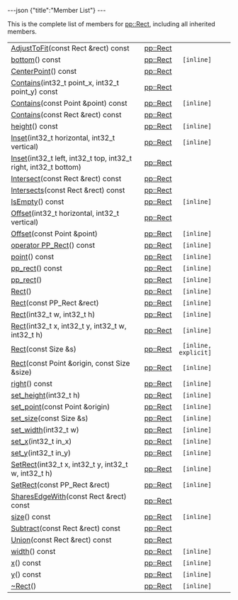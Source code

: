 ---json {"title":"Member List"} ---

This is the complete list of members for <a href="/docs/native-client/pepper_beta/cpp/classpp_1_1_rect/" class="el">pp::Rect</a>, including all inherited members.

<table><tbody><tr class="odd"><td><a href="/docs/native-client/pepper_beta/cpp/classpp_1_1_rect#aa6d25f1179956e0ee13467e10d169bbc" class="el">AdjustToFit</a>(const Rect &amp;rect) const</td><td><a href="/docs/native-client/pepper_beta/cpp/classpp_1_1_rect/" class="el">pp::Rect</a></td><td></td></tr><tr class="even"><td><a href="/docs/native-client/pepper_beta/cpp/classpp_1_1_rect#a2554e9d4a85d5741dd3cc4e121a15643" class="el">bottom</a>() const</td><td><a href="/docs/native-client/pepper_beta/cpp/classpp_1_1_rect/" class="el">pp::Rect</a></td><td><code> [inline]</code></td></tr><tr class="odd"><td><a href="/docs/native-client/pepper_beta/cpp/classpp_1_1_rect#a86ceef39ee91844a877554a2e72bf49f" class="el">CenterPoint</a>() const</td><td><a href="/docs/native-client/pepper_beta/cpp/classpp_1_1_rect/" class="el">pp::Rect</a></td><td></td></tr><tr class="even"><td><a href="/docs/native-client/pepper_beta/cpp/classpp_1_1_rect#aae5394eb09b76d2ef7c9251b1e738a3f" class="el">Contains</a>(int32_t point_x, int32_t point_y) const</td><td><a href="/docs/native-client/pepper_beta/cpp/classpp_1_1_rect/" class="el">pp::Rect</a></td><td></td></tr><tr class="odd"><td><a href="/docs/native-client/pepper_beta/cpp/classpp_1_1_rect#a9386508708c88be8820bd19eedbd1862" class="el">Contains</a>(const Point &amp;point) const</td><td><a href="/docs/native-client/pepper_beta/cpp/classpp_1_1_rect/" class="el">pp::Rect</a></td><td><code> [inline]</code></td></tr><tr class="even"><td><a href="/docs/native-client/pepper_beta/cpp/classpp_1_1_rect#a419d8b63aafcb6626538969abcc7573a" class="el">Contains</a>(const Rect &amp;rect) const</td><td><a href="/docs/native-client/pepper_beta/cpp/classpp_1_1_rect/" class="el">pp::Rect</a></td><td></td></tr><tr class="odd"><td><a href="/docs/native-client/pepper_beta/cpp/classpp_1_1_rect#ab7e196b0fba7f34246bf8106f562ff34" class="el">height</a>() const</td><td><a href="/docs/native-client/pepper_beta/cpp/classpp_1_1_rect/" class="el">pp::Rect</a></td><td><code> [inline]</code></td></tr><tr class="even"><td><a href="/docs/native-client/pepper_beta/cpp/classpp_1_1_rect#a83e4d334a41b6d612f1f18ea958767f7" class="el">Inset</a>(int32_t horizontal, int32_t vertical)</td><td><a href="/docs/native-client/pepper_beta/cpp/classpp_1_1_rect/" class="el">pp::Rect</a></td><td><code> [inline]</code></td></tr><tr class="odd"><td><a href="/docs/native-client/pepper_beta/cpp/classpp_1_1_rect#a17d964545980ac3ae785ef4484c5315a" class="el">Inset</a>(int32_t left, int32_t top, int32_t right, int32_t bottom)</td><td><a href="/docs/native-client/pepper_beta/cpp/classpp_1_1_rect/" class="el">pp::Rect</a></td><td></td></tr><tr class="even"><td><a href="/docs/native-client/pepper_beta/cpp/classpp_1_1_rect#af903bf60faa68544372f5a58b00144aa" class="el">Intersect</a>(const Rect &amp;rect) const</td><td><a href="/docs/native-client/pepper_beta/cpp/classpp_1_1_rect/" class="el">pp::Rect</a></td><td></td></tr><tr class="odd"><td><a href="/docs/native-client/pepper_beta/cpp/classpp_1_1_rect#a32a682a28a1de0b7fa5793a3660514b0" class="el">Intersects</a>(const Rect &amp;rect) const</td><td><a href="/docs/native-client/pepper_beta/cpp/classpp_1_1_rect/" class="el">pp::Rect</a></td><td></td></tr><tr class="even"><td><a href="/docs/native-client/pepper_beta/cpp/classpp_1_1_rect#a8092af1866d23f91f517058b4f612eb5" class="el">IsEmpty</a>() const</td><td><a href="/docs/native-client/pepper_beta/cpp/classpp_1_1_rect/" class="el">pp::Rect</a></td><td><code> [inline]</code></td></tr><tr class="odd"><td><a href="/docs/native-client/pepper_beta/cpp/classpp_1_1_rect#a3c39cdfe70b05c4cb172848daf4cd093" class="el">Offset</a>(int32_t horizontal, int32_t vertical)</td><td><a href="/docs/native-client/pepper_beta/cpp/classpp_1_1_rect/" class="el">pp::Rect</a></td><td></td></tr><tr class="even"><td><a href="/docs/native-client/pepper_beta/cpp/classpp_1_1_rect#a8fdc680fc8d23ca24f5a10ec93db3414" class="el">Offset</a>(const Point &amp;point)</td><td><a href="/docs/native-client/pepper_beta/cpp/classpp_1_1_rect/" class="el">pp::Rect</a></td><td><code> [inline]</code></td></tr><tr class="odd"><td><a href="/docs/native-client/pepper_beta/cpp/classpp_1_1_rect#a02e46c92ffedee393caff7ae0f7aca2f" class="el">operator PP_Rect</a>() const</td><td><a href="/docs/native-client/pepper_beta/cpp/classpp_1_1_rect/" class="el">pp::Rect</a></td><td><code> [inline]</code></td></tr><tr class="even"><td><a href="/docs/native-client/pepper_beta/cpp/classpp_1_1_rect#ad4d6b9c43472620d8363cbe091f8c5b3" class="el">point</a>() const</td><td><a href="/docs/native-client/pepper_beta/cpp/classpp_1_1_rect/" class="el">pp::Rect</a></td><td><code> [inline]</code></td></tr><tr class="odd"><td><a href="/docs/native-client/pepper_beta/cpp/classpp_1_1_rect#adf531599805a31e63098782c3108c0e0" class="el">pp_rect</a>() const</td><td><a href="/docs/native-client/pepper_beta/cpp/classpp_1_1_rect/" class="el">pp::Rect</a></td><td><code> [inline]</code></td></tr><tr class="even"><td><a href="/docs/native-client/pepper_beta/cpp/classpp_1_1_rect#af278a4ae7b2a1af26a7cc8d4f0b629e6" class="el">pp_rect</a>()</td><td><a href="/docs/native-client/pepper_beta/cpp/classpp_1_1_rect/" class="el">pp::Rect</a></td><td><code> [inline]</code></td></tr><tr class="odd"><td><a href="/docs/native-client/pepper_beta/cpp/classpp_1_1_rect#a839431b4022e2ebdba8472444035401a" class="el">Rect</a>()</td><td><a href="/docs/native-client/pepper_beta/cpp/classpp_1_1_rect/" class="el">pp::Rect</a></td><td><code> [inline]</code></td></tr><tr class="even"><td><a href="/docs/native-client/pepper_beta/cpp/classpp_1_1_rect#a1625c1989e873e231cac08fe0877df4a" class="el">Rect</a>(const PP_Rect &amp;rect)</td><td><a href="/docs/native-client/pepper_beta/cpp/classpp_1_1_rect/" class="el">pp::Rect</a></td><td><code> [inline]</code></td></tr><tr class="odd"><td><a href="/docs/native-client/pepper_beta/cpp/classpp_1_1_rect#a46617cae1905a1793ecc9ea0d2dd64e6" class="el">Rect</a>(int32_t w, int32_t h)</td><td><a href="/docs/native-client/pepper_beta/cpp/classpp_1_1_rect/" class="el">pp::Rect</a></td><td><code> [inline]</code></td></tr><tr class="even"><td><a href="/docs/native-client/pepper_beta/cpp/classpp_1_1_rect#a0d444f7609de3ba609a80c232aa7c857" class="el">Rect</a>(int32_t x, int32_t y, int32_t w, int32_t h)</td><td><a href="/docs/native-client/pepper_beta/cpp/classpp_1_1_rect/" class="el">pp::Rect</a></td><td><code> [inline]</code></td></tr><tr class="odd"><td><a href="/docs/native-client/pepper_beta/cpp/classpp_1_1_rect#ac2a745a2ef59463bf9f17814035f27dd" class="el">Rect</a>(const Size &amp;s)</td><td><a href="/docs/native-client/pepper_beta/cpp/classpp_1_1_rect/" class="el">pp::Rect</a></td><td><code> [inline, explicit]</code></td></tr><tr class="even"><td><a href="/docs/native-client/pepper_beta/cpp/classpp_1_1_rect#a8c4b37a52ccf96670b6ca1f732af07fe" class="el">Rect</a>(const Point &amp;origin, const Size &amp;size)</td><td><a href="/docs/native-client/pepper_beta/cpp/classpp_1_1_rect/" class="el">pp::Rect</a></td><td><code> [inline]</code></td></tr><tr class="odd"><td><a href="/docs/native-client/pepper_beta/cpp/classpp_1_1_rect#a83ecc36b001f2c24d99e3088d1cc45a2" class="el">right</a>() const</td><td><a href="/docs/native-client/pepper_beta/cpp/classpp_1_1_rect/" class="el">pp::Rect</a></td><td><code> [inline]</code></td></tr><tr class="even"><td><a href="/docs/native-client/pepper_beta/cpp/classpp_1_1_rect#a7f816974533715510bfbe1a77bf09e98" class="el">set_height</a>(int32_t h)</td><td><a href="/docs/native-client/pepper_beta/cpp/classpp_1_1_rect/" class="el">pp::Rect</a></td><td><code> [inline]</code></td></tr><tr class="odd"><td><a href="/docs/native-client/pepper_beta/cpp/classpp_1_1_rect#aa099aad16ade23466364968d1cfbb68e" class="el">set_point</a>(const Point &amp;origin)</td><td><a href="/docs/native-client/pepper_beta/cpp/classpp_1_1_rect/" class="el">pp::Rect</a></td><td><code> [inline]</code></td></tr><tr class="even"><td><a href="/docs/native-client/pepper_beta/cpp/classpp_1_1_rect#a484a54bc72ce43eae283dd04d5258a42" class="el">set_size</a>(const Size &amp;s)</td><td><a href="/docs/native-client/pepper_beta/cpp/classpp_1_1_rect/" class="el">pp::Rect</a></td><td><code> [inline]</code></td></tr><tr class="odd"><td><a href="/docs/native-client/pepper_beta/cpp/classpp_1_1_rect#ad8b7a557c0a3b7b09a71cc7da3b8cac3" class="el">set_width</a>(int32_t w)</td><td><a href="/docs/native-client/pepper_beta/cpp/classpp_1_1_rect/" class="el">pp::Rect</a></td><td><code> [inline]</code></td></tr><tr class="even"><td><a href="/docs/native-client/pepper_beta/cpp/classpp_1_1_rect#ac5e698050a5de8bcb57847ac876279cc" class="el">set_x</a>(int32_t in_x)</td><td><a href="/docs/native-client/pepper_beta/cpp/classpp_1_1_rect/" class="el">pp::Rect</a></td><td><code> [inline]</code></td></tr><tr class="odd"><td><a href="/docs/native-client/pepper_beta/cpp/classpp_1_1_rect#a99d75f24b47d11e05aadde0bcf11b128" class="el">set_y</a>(int32_t in_y)</td><td><a href="/docs/native-client/pepper_beta/cpp/classpp_1_1_rect/" class="el">pp::Rect</a></td><td><code> [inline]</code></td></tr><tr class="even"><td><a href="/docs/native-client/pepper_beta/cpp/classpp_1_1_rect#aff9442d9ee78ad390129625379b2103f" class="el">SetRect</a>(int32_t x, int32_t y, int32_t w, int32_t h)</td><td><a href="/docs/native-client/pepper_beta/cpp/classpp_1_1_rect/" class="el">pp::Rect</a></td><td><code> [inline]</code></td></tr><tr class="odd"><td><a href="/docs/native-client/pepper_beta/cpp/classpp_1_1_rect#ad19e517179cc55db2a16d317d2e8904a" class="el">SetRect</a>(const PP_Rect &amp;rect)</td><td><a href="/docs/native-client/pepper_beta/cpp/classpp_1_1_rect/" class="el">pp::Rect</a></td><td><code> [inline]</code></td></tr><tr class="even"><td><a href="/docs/native-client/pepper_beta/cpp/classpp_1_1_rect#a2471b9960ecbbb006330cd1bb6d51701" class="el">SharesEdgeWith</a>(const Rect &amp;rect) const</td><td><a href="/docs/native-client/pepper_beta/cpp/classpp_1_1_rect/" class="el">pp::Rect</a></td><td></td></tr><tr class="odd"><td><a href="/docs/native-client/pepper_beta/cpp/classpp_1_1_rect#ae545e94421d1384fb292b270222b812e" class="el">size</a>() const</td><td><a href="/docs/native-client/pepper_beta/cpp/classpp_1_1_rect/" class="el">pp::Rect</a></td><td><code> [inline]</code></td></tr><tr class="even"><td><a href="/docs/native-client/pepper_beta/cpp/classpp_1_1_rect#acb5c5d3c44facb488723c609f95b3d72" class="el">Subtract</a>(const Rect &amp;rect) const</td><td><a href="/docs/native-client/pepper_beta/cpp/classpp_1_1_rect/" class="el">pp::Rect</a></td><td></td></tr><tr class="odd"><td><a href="/docs/native-client/pepper_beta/cpp/classpp_1_1_rect#ab7f3bfc56fddca606125f806f8752880" class="el">Union</a>(const Rect &amp;rect) const</td><td><a href="/docs/native-client/pepper_beta/cpp/classpp_1_1_rect/" class="el">pp::Rect</a></td><td></td></tr><tr class="even"><td><a href="/docs/native-client/pepper_beta/cpp/classpp_1_1_rect#a102299d70d5cd970298c6de5b8ec260d" class="el">width</a>() const</td><td><a href="/docs/native-client/pepper_beta/cpp/classpp_1_1_rect/" class="el">pp::Rect</a></td><td><code> [inline]</code></td></tr><tr class="odd"><td><a href="/docs/native-client/pepper_beta/cpp/classpp_1_1_rect#acf8feb9af84a42d30917e2c590eafb33" class="el">x</a>() const</td><td><a href="/docs/native-client/pepper_beta/cpp/classpp_1_1_rect/" class="el">pp::Rect</a></td><td><code> [inline]</code></td></tr><tr class="even"><td><a href="/docs/native-client/pepper_beta/cpp/classpp_1_1_rect#af84b03d10a656af3bbdabae6e0f37972" class="el">y</a>() const</td><td><a href="/docs/native-client/pepper_beta/cpp/classpp_1_1_rect/" class="el">pp::Rect</a></td><td><code> [inline]</code></td></tr><tr class="odd"><td><a href="/docs/native-client/pepper_beta/cpp/classpp_1_1_rect#af8bb88a4f39237b78ff8ebf5f3a429e2" class="el">~Rect</a>()</td><td><a href="/docs/native-client/pepper_beta/cpp/classpp_1_1_rect/" class="el">pp::Rect</a></td><td><code> [inline]</code></td></tr></tbody></table>

